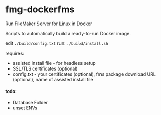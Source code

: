 # fmg-dockerfms
Run FileMaker Server for Linux in Docker

Scripts to automatically build a ready-to-run Docker image.

edit `./build/config.txt`
run: `./build/install.sh`

requires:
- assisted install file - for headless setup
- SSL/TLS certificates (optional)
- config.txt - your certificates (optional), fms package download URL (optional), name of assisted install file

#### todo:

- Database Folder
- unset ENVs
